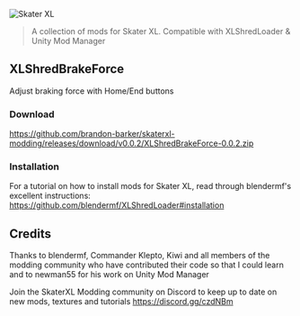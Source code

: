 ![Skater XL](https://steamcdn-a.akamaihd.net/steam/apps/962730/header.jpg?t=1546992956)

> A collection of mods for Skater XL. Compatible with XLShredLoader &amp; Unity Mod Manager

## XLShredBrakeForce

Adjust braking force with Home/End buttons

### Download

https://github.com/brandon-barker/skaterxl-modding/releases/download/v0.0.2/XLShredBrakeForce-0.0.2.zip

### Installation

For a tutorial on how to install mods for Skater XL, read through blendermf's excellent instructions: https://github.com/blendermf/XLShredLoader#installation

## Credits

Thanks to blendermf, Commander Klepto, Kiwi and all members of the modding community who have contributed their code so that I could learn and to newman55 for his work on Unity Mod Manager

Join the SkaterXL Modding community on Discord to keep up to date on new mods, textures and tutorials https://discord.gg/czdNBm
